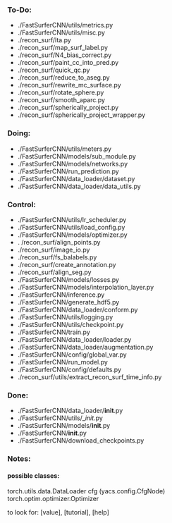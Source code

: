 ### To-Do:

- ./FastSurferCNN/utils/metrics.py
- ./FastSurferCNN/utils/misc.py
- ./recon_surf/lta.py
- ./recon_surf/map_surf_label.py
- ./recon_surf/N4_bias_correct.py
- ./recon_surf/paint_cc_into_pred.py
- ./recon_surf/quick_qc.py
- ./recon_surf/reduce_to_aseg.py
- ./recon_surf/rewrite_mc_surface.py
- ./recon_surf/rotate_sphere.py
- ./recon_surf/smooth_aparc.py
- ./recon_surf/spherically_project.py
- ./recon_surf/spherically_project_wrapper.py

### Doing:

- ./FastSurferCNN/utils/meters.py
- ./FastSurferCNN/models/sub_module.py
- ./FastSurferCNN/models/networks.py
- ./FastSurferCNN/run_prediction.py 
- ./FastSurferCNN/data_loader/dataset.py
- ./FastSurferCNN/data_loader/data_utils.py

### Control:

- ./FastSurferCNN/utils/lr_scheduler.py
- ./FastSurferCNN/utils/load_config.py
- ./FastSurferCNN/models/optimizer.py
- . /recon_surf/align_points.py
- ./recon_surf/image_io.py
- ./recon_surf/fs_balabels.py
- ./recon_surf/create_annotation.py
- ./recon_surf/align_seg.py
- ./FastSurferCNN/models/losses.py
- ./FastSurferCNN/models/interpolation_layer.py
- ./FastSurferCNN/inference.py
- ./FastSurferCNN/generate_hdf5.py
- ./FastSurferCNN/data_loader/conform.py
- ./FastSurferCNN/utils/logging.py
- ./FastSurferCNN/utils/checkpoint.py
- ./FastSurferCNN/train.py
- ./FastSurferCNN/data_loader/loader.py
- ./FastSurferCNN/data_loader/augmentation.py
- ./FastSurferCNN/config/global_var.py
- ./FastSurferCNN/run_model.py
- ./FastSurferCNN/config/defaults.py
- ./recon_surf/utils/extract_recon_surf_time_info.py

### Done:
- ./FastSurferCNN/data_loader/__init__.py
- ./FastSurferCNN/utils/__init_.py
- ./FastSurferCNN/models/__init__.py
- ./FastSurferCNN/__init__.py
- ./FastSurferCNN/download_checkpoints.py

### Notes:

#### possible classes:

torch.utils.data.DataLoader
cfg (yacs.config.CfgNode)
torch.optim.optimizer.Optimizer

to look for: [value], [tutorial], [help]




